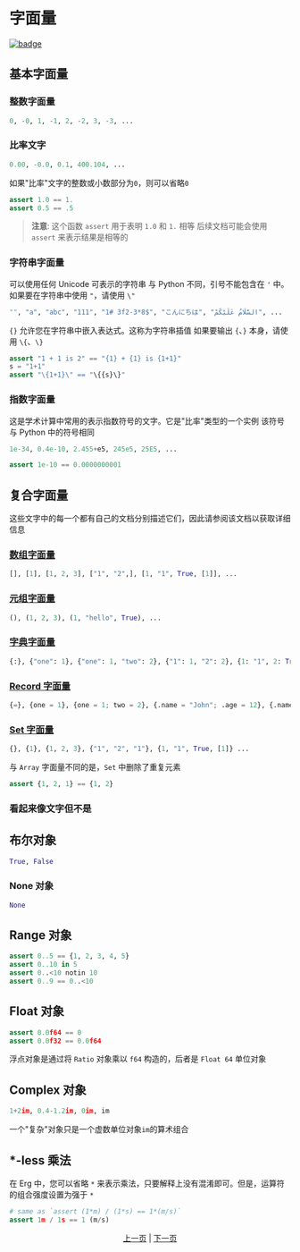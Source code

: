 # 字面量

[![badge](https://img.shields.io/endpoint.svg?url=https%3A%2F%2Fgezf7g7pd5.execute-api.ap-northeast-1.amazonaws.com%2Fdefault%2Fsource_up_to_date%3Fowner%3Derg-lang%26repos%3Derg%26ref%3Dmain%26path%3Ddoc/EN/syntax/01_literal.md%26commit_hash%3D51de3c9d5a9074241f55c043b9951b384836b258)](https://gezf7g7pd5.execute-api.ap-northeast-1.amazonaws.com/default/source_up_to_date?owner=erg-lang&repos=erg&ref=main&path=doc/EN/syntax/01_literal.md&commit_hash=51de3c9d5a9074241f55c043b9951b384836b258)

## 基本字面量

### 整数字面量

```python
0, -0, 1, -1, 2, -2, 3, -3, ...
```

### 比率文字

```python
0.00, -0.0, 0.1, 400.104, ...
```

如果"比率"文字的整数或小数部分为`0`，则可以省略`0`

```python
assert 1.0 == 1.
assert 0.5 == .5
```

> __注意__: 这个函数 `assert` 用于表明 `1.0` 和 `1.` 相等
后续文档可能会使用 `assert` 来表示结果是相等的

### 字符串字面量

可以使用任何 Unicode 可表示的字符串
与 Python 不同，引号不能包含在 `'` 中。如果要在字符串中使用 `"`，请使用 `\"`

```python
"", "a", "abc", "111", "1# 3f2-3*8$", "こんにちは", "السَّلَامُ عَلَيْكُمْ", ...
```

`{}` 允许您在字符串中嵌入表达式。这称为字符串插值
如果要输出 `{`、`}` 本身，请使用 `\{`、`\}`

```python
assert "1 + 1 is 2" == "{1} + {1} is {1+1}"
s = "1+1"
assert "\{1+1}\" == "\{{s}\}"
```

### 指数字面量

这是学术计算中常用的表示指数符号的文字。它是"比率"类型的一个实例
该符号与 Python 中的符号相同

```python
1e-34, 0.4e-10, 2.455+e5, 245e5, 25E5, ...
```

```python
assert 1e-10 == 0.0000000001
```

## 复合字面量

这些文字中的每一个都有自己的文档分别描述它们，因此请参阅该文档以获取详细信息

### [数组字面量](./10_array.md)

```python
[], [1], [1, 2, 3], ["1", "2",], [1, "1", True, [1]], ...
```

### [元组字面量](./11_tuple.md)

```python
(), (1, 2, 3), (1, "hello", True), ...
```

### [字典字面量](./12_dict.md)

```python
{:}, {"one": 1}, {"one": 1, "two": 2}, {"1": 1, "2": 2}, {1: "1", 2: True, "three": [1]}, ...
```

### [Record 字面量](./13_record.md)

```python
{=}, {one = 1}, {one = 1; two = 2}, {.name = "John"; .age = 12}, {.name = Str; .age = Nat}, ...
```

### [Set 字面量](./14_set.md)

```python
{}, {1}, {1, 2, 3}, {"1", "2", "1"}, {1, "1", True, [1]} ...
```

与 `Array` 字面量不同的是，`Set` 中删除了重复元素

```python
assert {1, 2, 1} == {1, 2}
```

### 看起来像文字但不是

## 布尔对象

```python
True, False
```

### None 对象

```python
None
```

## Range 对象

```python
assert 0..5 == {1, 2, 3, 4, 5}
assert 0..10 in 5
assert 0..<10 notin 10
assert 0..9 == 0..<10
```

## Float 对象

```python
assert 0.0f64 == 0
assert 0.0f32 == 0.0f64
```

浮点对象是通过将 `Ratio` 对象乘以 `f64` 构造的，后者是 `Float 64` 单位对象

## Complex 对象

```python
1+2im, 0.4-1.2im, 0im, im
```

一个"复杂"对象只是一个虚数单位对象`im`的算术组合

## *-less 乘法

在 Erg 中，您可以省略 `*` 来表示乘法，只要解释上没有混淆即可。但是，运算符的组合强度设置为强于 `*`

```python
# same as `assert (1*m) / (1*s) == 1*(m/s)`
assert 1m / 1s == 1 (m/s)
```

<p align='center'>
    <a href='./00_basic.md'>上一页</a> | <a href='./02_name.md'>下一页</a>
</p>
